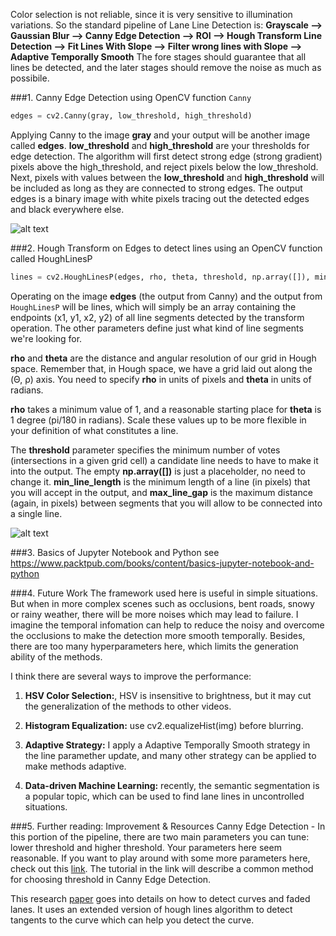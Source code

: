 Color selection is not reliable, since it is very sensitive to illumination variations. So the standard pipeline of Lane Line Detection is: 
**Grayscale --> Gaussian Blur --> Canny Edge Detection --> ROI --> Hough Transform Line Detection --> Fit Lines With Slope --> Filter wrong lines with Slope --> Adaptive Temporally Smooth**
The fore stages should guarantee that all lines be detected, and the later stages should remove the noise as much as possibile.


###1. Canny Edge Detection using OpenCV function `Canny`
```python
edges = cv2.Canny(gray, low_threshold, high_threshold)
```
Applying Canny to the image **gray** and your output will be another image called **edges**. **low_threshold** and **high_threshold** are your thresholds for edge detection. The algorithm will first detect strong edge (strong gradient) pixels above the high_threshold, and reject pixels below the low_threshold. Next, pixels with values between the **low_threshold** and **high_threshold** will be included as long as they are connected to strong edges. The output edges is a binary image with white pixels tracing out the detected edges and black everywhere else.

![alt text](https://github.com/charliememory/AutonomousDriving/blob/master/images/CannyDetection.png "Canny Detection")


###2. Hough Transform on Edges to detect lines using an OpenCV function called HoughLinesP
```python
lines = cv2.HoughLinesP(edges, rho, theta, threshold, np.array([]), min_line_length, max_line_gap)
```
Operating on the image **edges** (the output from Canny) and the output from `HoughLinesP` will be lines, which will simply be an array containing the endpoints (x1, y1, x2, y2) of all line segments detected by the transform operation. The other parameters define just what kind of line segments we're looking for.

**rho** and **theta** are the distance and angular resolution of our grid in Hough space. Remember that, in Hough space, we have a grid laid out along the (Θ, ρ) axis. You need to specify **rho** in units of pixels and **theta** in units of radians.

**rho** takes a minimum value of 1, and a reasonable starting place for **theta** is 1 degree (pi/180 in radians). Scale these values up to be more flexible in your definition of what constitutes a line.

The **threshold** parameter specifies the minimum number of votes (intersections in a given grid cell) a candidate line needs to have to make it into the output. The empty **np.array([])** is just a placeholder, no need to change it. **min_line_length** is the minimum length of a line (in pixels) that you will accept in the output, and **max_line_gap** is the maximum distance (again, in pixels) between segments that you will allow to be connected into a single line.

![alt text](https://github.com/charliememory/AutonomousDriving/blob/master/images/HoughTransform.png "Hough Transform")


###3. Basics of Jupyter Notebook and Python
see https://www.packtpub.com/books/content/basics-jupyter-notebook-and-python


###4. Future Work
The framework used here is useful in simple situations. But when in more complex scenes such as occlusions, bent roads, snowy or rainy weather, there will be more noises which may lead to failure. I imagine the temporal infomation can help to reduce the noisy and overcome the occlusions to make the detection more smooth temporally. Besides, there are too many hyperparameters here, which limits the generation ability of the methods. 

I think there are several ways to improve the performance:

1) **HSV Color Selection:**, HSV is insensitive to brightness, but it may cut the generalization of the methods to other videos.

2) **Histogram Equalization:** use cv2.equalizeHist(img) before blurring.

3) **Adaptive Strategy:** I apply a Adaptive Temporally Smooth strategy in the line paramether update, and many other strategy can be applied to make methods adaptive.

4) **Data-driven Machine Learning:** recently, the semantic segmentation is a popular topic, which can be used to find lane lines in uncontrolled situations.


###5. Further reading: Improvement & Resources
Canny Edge Detection - In this portion of the pipeline, there are two main parameters you can tune: lower threshold and higher threshold. Your parameters here seem reasonable. If you want to play around with some more parameters here, check out this [link](http://stackoverflow.com/questions/21324950/how-to-select-the-best-set-of-parameters-in-canny-edge-detection-algorithm-imple). The tutorial in the link will describe a common method for choosing threshold in Canny Edge Detection.

This research [paper](http://airccj.org/CSCP/vol5/csit53211.pdf) goes into details on how to detect curves and faded lanes. It uses an extended version of hough lines algorithm to detect tangents to the curve which can help you detect the curve.
